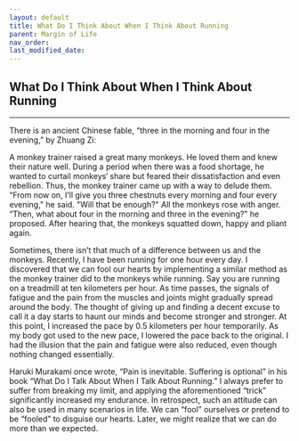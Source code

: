 ```yaml
---
layout: default
title: What Do I Think About When I Think About Running
parent: Margin of Life
nav_order: 
last_modified_date: 
---
```


## What Do I Think About When I Think About Running

---

There is an ancient Chinese fable, “three in the morning and four in the evening,” by Zhuang Zi: 

A monkey trainer raised a great many monkeys. He loved them and knew their nature well. During a period when there was a food shortage, he wanted to curtail monkeys‘ share but feared their dissatisfaction and even rebellion. Thus, the monkey trainer came up with a way to delude them. “From now on, I’ll give you three chestnuts every morning and four every evening," he said. "Will that be enough?" All the monkeys rose with anger. “Then, what about four in the morning and three in the evening?" he proposed. After hearing that, the monkeys squatted down, happy and pliant again. 

Sometimes, there isn’t that much of a difference between us and the monkeys. Recently, I have been running for one hour every day. I discovered that we can fool our hearts by implementing a similar method as the monkey trainer did to the monkeys while running. Say you are running on a treadmill at ten kilometers per hour. As time passes, the signals of fatigue and the pain from the muscles and joints might gradually spread around the body. The thought of giving up and finding a decent excuse to call it a day starts to haunt our minds and become stronger and stronger. At this point, I increased the pace by 0.5 kilometers per hour temporarily. As my body got used to the new pace, I lowered the pace back to the original. I had the illusion that the pain and fatigue were also reduced, even though nothing changed essentially. 

Haruki Murakami once wrote, “Pain is inevitable. Suffering is optional” in his book “What Do I Talk About When I Talk About Running.” I always prefer to suffer from breaking my limit, and applying the aforementioned “trick” significantly increased my endurance. In retrospect, such an attitude can also be used in many scenarios in life. We can “fool” ourselves or pretend to be “fooled” to disguise our hearts. Later, we might realize that we can do more than we expected. 